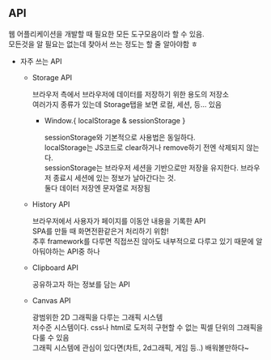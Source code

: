 ## API

웹 어플리케이션을 개발할 때 필요한 모든 도구모음이라 할 수 있음.  
모든것을 알 필요는 없는데 찾아서 쓰는 정도는 할 줄 알아야함 ㅎ

- 자주 쓰는 API

  - Storage API

    브라우저 측에서 브라우저에 데이터를 저장하기 위한 용도의 저장소  
    여러가지 종류가 있는데 Storage탭을 보면 로컬, 세션, 등... 있음

    - Window.{ localStorage & sessionStorage }

      sessionStorage와 기본적으로 사용법은 동일하다.  
      localStorage는 JS코드로 clear하거나 remove하기 전엔 삭제되지 않는다.  
      sessionStorage는 브라우저 세션을 기반으로만 저장을 유지한다. 브라우저 종료시 세션에 있는 정보가 날아간다는 것.  
      둘다 데이터 저장엔 문자열로 저장됨

  - History API

    브라우저에서 사용자가 페이지를 이동안 내용을 기록한 API  
    SPA를 만들 때 화면전환같은거 처리하기 위함!  
    추후 framework를 다루면 직접쓰진 않아도 내부적으로 다루고 있기 때문에 알아둬야하는 API중 하나

  - Clipboard API

    공유하고자 하는 정보를 담는 API

  - Canvas API

    광범위한 2D 그래픽을 다루는 그래픽 시스템  
    저수준 시스템이다. css나 html로 도저히 구현할 수 없는 픽셀 단위의 그래픽을 다룰 수 있음  
    그래픽 시스템에 관심이 있다면(차트, 2d그래픽, 게임 등..) 배워볼만하다~
